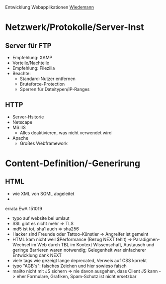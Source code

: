 Entwicklung Webapplikationen 
[Wiedemann](mailto:wiedem@informatik.htw-dresden.de)

# Netzwerk/Protokolle/Server-Inst

## Server für FTP

* Empfehlung: XAMP
* Vorteile/Nachteile
* Empfehlung: Filezilla
* Beachte:
  + Standard-Nutzer entfernen
  + Bruteforce-Protection
  + Sperren für Dateitypen/IP-Ranges

## HTTP

* Server-Hsitorie
* Netscape
* MS IIS
  + Alles deaktivieren, was nicht verwendet wird
* Apache
  + Großes Webframework

# Content-Definition/-Generirung

## HTML

* wie XML von SGML abgeleitet
* 

errata EwA 151019
+ typo auf website bei umlaut
+ SSL gibt es nicht mehr => TLS
+ md5 ist tot, sha1 auch => sha256
+ Hacker sind Freunde oder Tattoo-Künstler => Angreifer ist gemeint
+ HTML kam nicht weil $Performance (Bezug NEXT fehlt) => Paradigmen-Wechsel im Web durch TBL im Kontext Wissenschaft, Austausch und geringe Barrieren waren notwendig; Gelegenheit war einfacherer Entwicklung dank NEXT
+ viele tags wie gezeigt lange deprecated, Verweis auf CSS korrekt
+ typo "AGB´s": falsches Zeichen und hier sowieso falsch
+ mailto nicht mit JS sichern => nie davon ausgehen, dass Client JS kann -> eher Formulare, Grafiken, Spam-Schutz ist nicht ersetzbar

